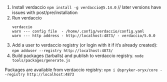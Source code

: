 1. Install verdaccio
   `npm install -g verdaccio@5.14.0` // later versions have issues with post/pre/installation
2. Run verdaccio
   ```
   verdaccio
   warn --- config file  - /home/.config/verdaccio/config.yaml
   warn --- http address - http://localhost:4873/ - verdaccio/5.0.0
   ```
3. Add a user to verdaccio registry (or login with it if it’s already created):
   `npm adduser --registry http://localhost:4873/`
4. Build packages (tarballs) and publish to verdaccio registry.
   `node tools/packages/generate.js`

Packages are available from verdaccio registry:
`npm i @spryker-oryx/core --registry http://localhost:4873`
